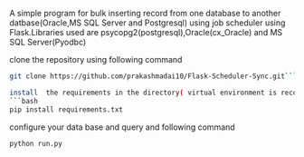 A simple program for bulk inserting record from one database to another datbase(Oracle,MS SQL Server and Postgresql) using job scheduler using Flask.Libraries used are
psycopg2(postgresql),Oracle(cx_Oracle) and MS SQL Server(Pyodbc)

clone the repository using following command
```bash
git clone https://github.com/prakashmadai10/Flask-Scheduler-Sync.git```

install  the requirements in the directory( virtual environment is recommanded)
```bash
pip install requirements.txt
```
configure your data base and query and following command
```bash
python run.py
```
